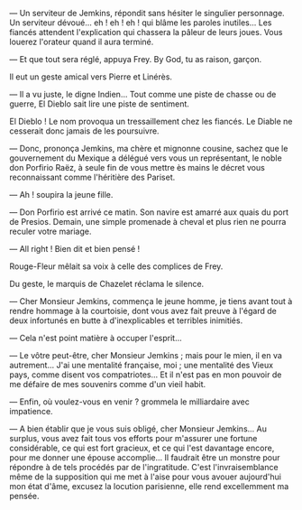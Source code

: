 — Un serviteur de Jemkins, répondit sans hésiter le singulier personnage. Un serviteur dévoué... eh ! eh ! eh ! qui blâme les paroles inutiles... Les fiancés attendent l'explication qui chassera la pâleur de leurs joues. Vous louerez l'orateur quand il aura terminé.

— Et que tout sera réglé, appuya Frey. By God, tu as raison, garçon.

Il eut un geste amical vers Pierre et Linérès.

— Il a vu juste, le digne Indien... Tout comme une piste de chasse ou de guerre, El Dieblo sait lire une piste de sentiment.

El Dieblo ! Le nom provoqua un tressaillement chez les fiancés. Le Diable ne cesserait donc jamais de les poursuivre.

— Donc, prononça Jemkins, ma chère et mignonne cousine, sachez que le gouvernement du Mexique a délégué vers vous un représentant, le noble don Porfirio Raëz, à seule fin de vous mettre ès mains le décret vous
reconnaissant comme l'héritière des Pariset.

— Ah ! soupira la jeune fille.

— Don Porfirio est arrivé ce matin. Son navire est amarré aux quais du port de Presios. Demain, une simple promenade à cheval et plus rien ne pourra reculer votre mariage.

— All right ! Bien dit et bien pensé !

Rouge-Fleur mêlait sa voix à celle des complices de Frey.

Du geste, le marquis de Chazelet réclama le silence.

— Cher Monsieur Jemkins, commença le jeune homme, je tiens avant tout à rendre hommage à la courtoisie, dont vous avez fait preuve à l'égard
de deux infortunés en butte à d'inexplicables et terribles inimitiés.

— Cela n'est point matière à occuper l'esprit...

— Le vôtre peut-être, cher Monsieur Jemkins ; mais pour le mien, il en va autrement... J'ai une mentalité française, moi ; une mentalité des Vieux
pays, comme disent vos compatriotes... Et il n'est pas en mon pouvoir de
me défaire de mes souvenirs comme d'un vieil habit.

— Enfin, où voulez-vous en venir ? grommela le milliardaire avec impatience.

— A bien établir que je vous suis obligé, cher Monsieur Jemkins... Au surplus, vous avez fait tous vos efforts pour m'assurer une fortune considérable, ce qui est fort gracieux, et ce qui l'est davantage encore, pour me donner une épouse accomplie... Il faudrait être un monstre pour répondre à de tels procédés par de l'ingratitude. C'est l'invraisemblance même de la supposition qui me met à l'aise pour vous avouer aujourd'hui mon état d'âme, excusez la locution parisienne, elle rend excellemment ma pensée.
